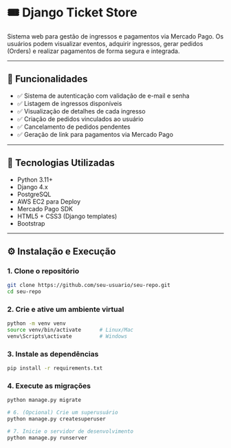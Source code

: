 # 🎟️ Django Ticket Store

Sistema web para gestão de ingressos e pagamentos via Mercado Pago. Os usuários podem visualizar eventos, adquirir ingressos, gerar pedidos (Orders) e realizar pagamentos de forma segura e integrada.

---

## 🚀 Funcionalidades

- ✅ Sistema de autenticação com validação de e-mail e senha
- ✅ Listagem de ingressos disponíveis
- ✅ Visualização de detalhes de cada ingresso
- ✅ Criação de pedidos vinculados ao usuário
- ✅ Cancelamento de pedidos pendentes
- ✅ Geração de link para pagamentos via Mercado Pago

---

## 🧠 Tecnologias Utilizadas

- Python 3.11+
- Django 4.x
- PostgreSQL
- AWS EC2 para Deploy
- Mercado Pago SDK
- HTML5 + CSS3 (Django templates)
- Bootstrap

---

## ⚙️ Instalação e Execução

### 1. Clone o repositório

```bash
git clone https://github.com/seu-usuario/seu-repo.git
cd seu-repo
```

### 2. Crie e ative um ambiente virtual
```bash
python -m venv venv
source venv/bin/activate      # Linux/Mac
venv\Scripts\activate         # Windows
```

### 3. Instale as dependências
```bash
pip install -r requirements.txt
```

### 4. Execute as migrações
```bash
python manage.py migrate

# 6. (Opcional) Crie um superusuário
python manage.py createsuperuser

# 7. Inicie o servidor de desenvolvimento
python manage.py runserver
```
